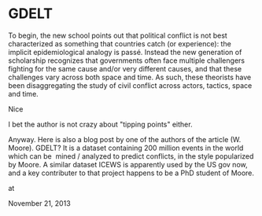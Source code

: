 # GDELT
To begin, the new school points out that political conflict is not
 best characterized as something that countries catch (or experience): 
the implicit epidemiological analogy is passé. Instead the new 
generation of scholarship recognizes that governments often face 
multiple challengers fighting for the same cause and/or very different 
causes, and that these challenges vary across both space and time. As 
such, these theorists have been disaggregating the study of civil 
conflict across actors, tactics, space and time.

Nice

I bet the author is not crazy about "tipping points" either.

Anyway. Here is also a blog post by one of the authors of the article (W. Moore). GDELT? It is a dataset containing 200 million events in the world which can be  mined / analyzed to predict conflicts, in the style popularized by Moore. A similar dataset ICEWS is apparently used by the US gov now, and a  key contributer to that project happens to be a PhD student of Moore. 








at

November 21, 2013















